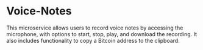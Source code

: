 # Voice-Notes
This microservice allows users to record voice notes by accessing the microphone, with options to start, stop, play, and download the recording. It also includes functionality to copy a Bitcoin address to the clipboard.
